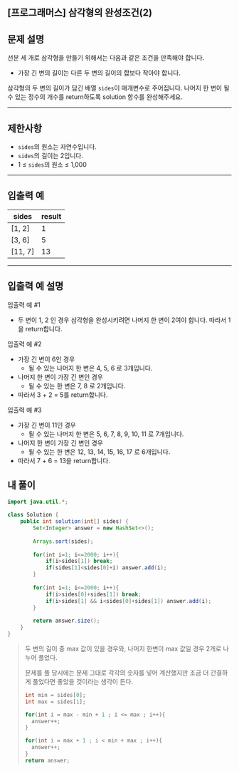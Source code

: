 ## [프로그래머스] 삼각형의 완성조건(2)

## 문제 설명

선분 세 개로 삼각형을 만들기 위해서는 다음과 같은 조건을 만족해야 합니다.

- 가장 긴 변의 길이는 다른 두 변의 길이의 합보다 작아야 합니다.

삼각형의 두 변의 길이가 담긴 배열 `sides`이 매개변수로 주어집니다. 나머지 한 변이 될 수 있는 정수의 개수를 return하도록 solution 함수를 완성해주세요.

------

## 제한사항

- `sides`의 원소는 자연수입니다.
- `sides`의 길이는 2입니다.
- 1 ≤ `sides`의 원소 ≤ 1,000

------

## 입출력 예

| sides   | result |
| ------- | ------ |
| [1, 2]  | 1      |
| [3, 6]  | 5      |
| [11, 7] | 13     |

------

## 입출력 예 설명

입출력 예 #1

- 두 변이 1, 2 인 경우 삼각형을 완성시키려면 나머지 한 변이 2여야 합니다. 따라서 1을 return합니다.

입출력 예 #2

- 가장 긴 변이 6인 경우
  - 될 수 있는 나머지 한 변은 4, 5, 6 로 3개입니다.
- 나머지 한 변이 가장 긴 변인 경우
  - 될 수 있는 한 변은 7, 8 로 2개입니다.
- 따라서 3 + 2 = 5를 return합니다.

입출력 예 #3

- 가장 긴 변이 11인 경우
  - 될 수 있는 나머지 한 변은 5, 6, 7, 8, 9, 10, 11 로 7개입니다.
- 나머지 한 변이 가장 긴 변인 경우
  - 될 수 있는 한 변은 12, 13, 14, 15, 16, 17 로 6개입니다.
- 따라서 7 + 6 = 13을 return합니다.

## 내 풀이

```java
import java.util.*;

class Solution {
    public int solution(int[] sides) {
        Set<Integer> answer = new HashSet<>();
        
        Arrays.sort(sides);
        
        for(int i=1; i<=2000; i++){
            if(i>sides[1]) break;
            if(sides[1]<sides[0]+i) answer.add(i);
        }
        
        for(int i=1; i<=2000; i++){
            if(i>sides[0]+sides[1]) break;
            if(i>sides[1] && i<sides[0]+sides[1]) answer.add(i);
        }
        
        return answer.size();
    }
}
```

> 두 변의 길이 중 max 값이 있을 경우와, 나머지 한변이 max 값일 경우 2개로 나누어 풀었다. 
>
> 문제를 풀 당시에는 문제 그대로 각각의 숫자를 넣어 계산했지만 조금 더 간결하게 풀었다면 좋았을 것이라는 생각이 든다.
>
> ```java
> int min = sides[0];
> int max = sides[1];
> 
> for(int i = max - min + 1 ; i <= max ; i++){
> 	answer++;
> }
> 
> for(int i = max + 1 ; i < min + max ; i++){
> 	answer++;
> }
> return answer;
> ```
>
> 